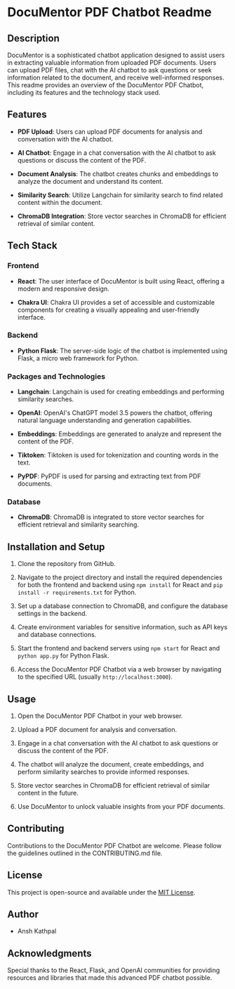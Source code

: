 # DocuMentor PDF Chatbot Readme

## Description
DocuMentor is a sophisticated chatbot application designed to assist users in extracting valuable information from uploaded PDF documents. Users can upload PDF files, chat with the AI chatbot to ask questions or seek information related to the document, and receive well-informed responses. This readme provides an overview of the DocuMentor PDF Chatbot, including its features and the technology stack used.

## Features
- **PDF Upload**: Users can upload PDF documents for analysis and conversation with the AI chatbot.

- **AI Chatbot**: Engage in a chat conversation with the AI chatbot to ask questions or discuss the content of the PDF.

- **Document Analysis**: The chatbot creates chunks and embeddings to analyze the document and understand its content.

- **Similarity Search**: Utilize Langchain for similarity search to find related content within the document.

- **ChromaDB Integration**: Store vector searches in ChromaDB for efficient retrieval of similar content.

## Tech Stack
### Frontend
- **React**: The user interface of DocuMentor is built using React, offering a modern and responsive design.

- **Chakra UI**: Chakra UI provides a set of accessible and customizable components for creating a visually appealing and user-friendly interface.

### Backend
- **Python Flask**: The server-side logic of the chatbot is implemented using Flask, a micro web framework for Python.

### Packages and Technologies
- **Langchain**: Langchain is used for creating embeddings and performing similarity searches.

- **OpenAI**: OpenAI's ChatGPT model 3.5 powers the chatbot, offering natural language understanding and generation capabilities.

- **Embeddings**: Embeddings are generated to analyze and represent the content of the PDF.

- **Tiktoken**: Tiktoken is used for tokenization and counting words in the text.

- **PyPDF**: PyPDF is used for parsing and extracting text from PDF documents.

### Database
- **ChromaDB**: ChromaDB is integrated to store vector searches for efficient retrieval and similarity searching.


## Installation and Setup
1. Clone the repository from GitHub.

2. Navigate to the project directory and install the required dependencies for both the frontend and backend using `npm install` for React and `pip install -r requirements.txt` for Python.

3. Set up a database connection to ChromaDB, and configure the database settings in the backend.

4. Create environment variables for sensitive information, such as API keys and database connections.

5. Start the frontend and backend servers using `npm start` for React and `python app.py` for Python Flask.

6. Access the DocuMentor PDF Chatbot via a web browser by navigating to the specified URL (usually `http://localhost:3000`).

## Usage
1. Open the DocuMentor PDF Chatbot in your web browser.

2. Upload a PDF document for analysis and conversation.

3. Engage in a chat conversation with the AI chatbot to ask questions or discuss the content of the PDF.

4. The chatbot will analyze the document, create embeddings, and perform similarity searches to provide informed responses.

5. Store vector searches in ChromaDB for efficient retrieval of similar content in the future.

6. Use DocuMentor to unlock valuable insights from your PDF documents.

## Contributing
Contributions to the DocuMentor PDF Chatbot are welcome. Please follow the guidelines outlined in the CONTRIBUTING.md file.

## License
This project is open-source and available under the [MIT License](LICENSE).

## Author
- Ansh Kathpal

## Acknowledgments
Special thanks to the React, Flask, and OpenAI communities for providing resources and libraries that made this advanced PDF chatbot possible.
